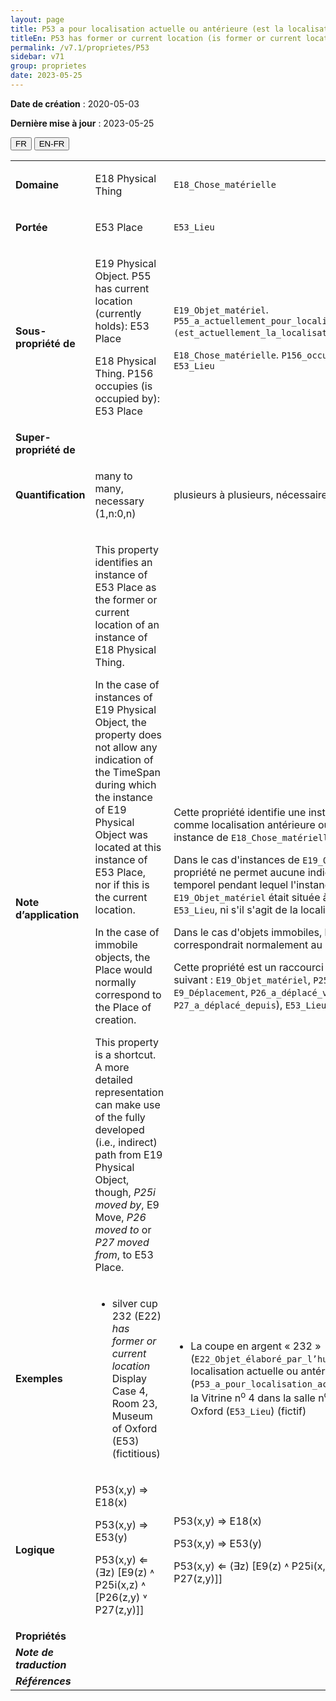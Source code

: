 ```yaml
---
layout: page
title: P53 a pour localisation actuelle ou antérieure (est la localisation actuelle ou antérieure de)
titleEn: P53 has former or current location (is former or current location of) - a pour localisation actuelle ou antérieure (est la localisation actuelle ou antérieure de)
permalink: /v7.1/proprietes/P53
sidebar: v71
group: proprietes
date: 2023-05-25
---
```


**Date de création** : 2020-05-03

**Dernière mise à jour** : 2023-05-25

<div class="lang-buttons">
 <button id="fr" class="activate">FR</button>
 <button id="en-fr">EN-FR</button>
</div>

<table>
<tbody>
<tr>
<td><strong>Domaine</strong></td>
<td class="en">
<p>E18 Physical Thing</p>
</td>
<td>
<p><code class="language-plaintext highlighter-rouge">E18_Chose_matérielle</code></p>
</td>
</tr>
<tr>
<td><strong>Portée</strong></td>
<td class="en">
<p>E53 Place</p>
</td>
<td>
<p><code class="language-plaintext highlighter-rouge">E53_Lieu</code></p>
</td>
</tr>
<tr>
<td><strong>Sous-propriété de</strong></td>
<td class="en">
<p>E19 Physical Object. P55 has current location (currently holds): E53 Place </p>
<p>E18 Physical Thing. P156 occupies (is occupied by): E53 Place</p>
</td>
<td>
<p><code class="language-plaintext highlighter-rouge">E19_Objet_matériel</code>. <code class="language-plaintext highlighter-rouge">P55_a_actuellement_pour_localisation (est_actuellement_la_localisation_de)</code> : <code class="language-plaintext highlighter-rouge">E53_Lieu</code></p>
<p><code class="language-plaintext highlighter-rouge">E18_Chose_matérielle</code>. <code class="language-plaintext highlighter-rouge">P156_occupe (est_occupé_par)</code> : <code class="language-plaintext highlighter-rouge">E53_Lieu</code></p>
</td>
</tr>
<tr>
<td><strong>Super-propriété de</strong></td>
<td class="en">
</td>
<td>
</td>
</tr>
<tr>
<td><strong>Quantification</strong></td>
<td class="en">
<p>many to many, necessary (1,n:0,n)</p>
</td>
<td>
<p>plusieurs à plusieurs, nécessaire (1,n:0,n)</p>
</td>
</tr>
<tr>
<td><strong>Note d’application</strong></td>
<td class="en">
<p>This property identifies an instance of E53 Place as the former or current location of an instance of E18 Physical Thing. </p>
<p>In the case of instances of E19 Physical Object, the property does not allow any indication of the TimeSpan during which the instance of E19 Physical Object was located at this instance of E53 Place, nor if this is the current location. </p>
<p>In the case of immobile objects, the Place would normally correspond to the Place of creation.</p>
<p>This property is a shortcut. A more detailed representation can make use of the fully developed (i.e., indirect) path from E19 Physical Object, though, <em>P25i moved by</em>, E9 Move,<em> P26 moved to</em> or <em>P27 moved from</em>, to E53 Place.</p>
</td>
<td>
<p>Cette propriété identifie une instance de <code class="language-plaintext highlighter-rouge">E53_Lieu</code> comme localisation antérieure ou actuelle d'une instance de <code class="language-plaintext highlighter-rouge">E18_Chose_matérielle</code>.</p>
<p>Dans le cas d'instances de <code class="language-plaintext highlighter-rouge">E19_Objet_matériel</code>, la propriété ne permet aucune indication de l'intervalle temporel pendant lequel l'instance de <code class="language-plaintext highlighter-rouge">E19_Objet_matériel</code> était située à cette instance de <code class="language-plaintext highlighter-rouge">E53_Lieu</code>, ni s'il s'agit de la localisation actuelle.</p>
<p>Dans le cas d'objets immobiles, l'instance de <code class="language-plaintext highlighter-rouge">E53_Lieu</code> correspondrait normalement au lieu de création.</p>
<p>Cette propriété est un raccourci du chemin sémantique suivant : <code class="language-plaintext highlighter-rouge">E19_Objet_matériel</code>, <code class="language-plaintext highlighter-rouge">P25i_a_été_déplacé_par</code>, <code class="language-plaintext highlighter-rouge">E9_Déplacement</code>, <code class="language-plaintext highlighter-rouge">P26_a_déplacé_vers</code> (ou <code class="language-plaintext highlighter-rouge">P27_a_déplacé_depuis</code>), <code class="language-plaintext highlighter-rouge">E53_Lieu</code>.</p>
</td>
</tr>
<tr>
<td><strong>Exemples</strong></td>
<td class="en">
<ul>
<li><p>silver cup 232 (E22) <em>has former or current location</em> Display Case 4, Room 23, Museum of Oxford (E53) (fictitious)</p>
</li>
</ul>
</td>
<td>
<ul>
<li><p>La coupe en argent « 232 » (<code class="language-plaintext highlighter-rouge">E22_Objet_élaboré_par_l’humain</code>) a pour localisation actuelle ou antérieure (<code class="language-plaintext highlighter-rouge">P53_a_pour_localisation_actuelle_ou_antérieure</code>) la Vitrine n<sup>o</sup> 4 dans la salle n<sup>o</sup> 23 du Museum of Oxford (<code class="language-plaintext highlighter-rouge">E53_Lieu</code>) (fictif)  </p>
</li>
</ul>
</td>
</tr>
<tr>
<td><strong>Logique</strong></td>
<td class="en">
<p>P53(x,y) ⇒ E18(x) </p>
<p>P53(x,y) ⇒ E53(y) </p>
<p>P53(x,y) ⇐ (∃z) [E9(z) ˄ P25i(x,z) ˄ [P26(z,y) ˅ P27(z,y)]]</p>
</td>
<td>
<p>P53(x,y) ⇒ E18(x) </p>
<p>P53(x,y) ⇒ E53(y) </p>
<p>P53(x,y) ⇐ (∃z) [E9(z) ˄ P25i(x,z) ˄ [P26(z,y) ˅ P27(z,y)]]</p>
</td>
</tr>
<tr>
<td><strong>Propriétés</strong></td>
<td class="en">
</td>
<td>
</td>
</tr>
<tr>
<td><strong><em>Note de traduction</em></strong></td>
<td colspan="2">
</td>
</tr>
<tr>
<td><strong><em>Références</em></strong></td>
<td colspan="2">
</td>
</tr>
</tbody>
</table>
